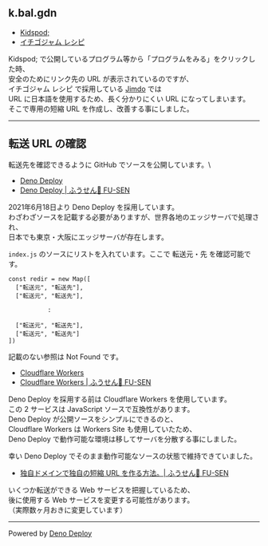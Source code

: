 ## k.bal.gdn

- [Kidspod;](http://kidspod.club/)
- [イチゴジャム レシピ](https://15jamrecipe.jimdofree.com/)

Kidspod; で公開しているプログラム等から「プログラムをみる」をクリックした時、\
安全のためにリンク先の URL が表示されているのですが、\
イチゴジャム レシピ で採用している [Jimdo](https://www.jimdo.com/jp/) では\
URL に日本語を使用するため、長く分かりにくい URL になってしまいます。\
そこで専用の短縮 URL を作成し、改善する事にしました。

___

## 転送 URL の確認

転送先を確認できるように GitHub でソースを公開しています。\

- [Deno Deploy](https://deno.com/deploy)
- [Deno Deploy | ふうせん🎈 FU-SEN](https://balloon.asia/deno-deploy/)

2021年6月18日より Deno Deploy  を採用しています。\
わざわざソースを記載する必要がありますが、世界各地のエッジサーバで処理され、\
日本でも東京・大阪にエッジサーバが存在します。

`index.js` のソースにリストを入れています。ここで 転送元・先 を確認可能です。

```
const redir = new Map([
  ["転送元", "転送先"],
  ["転送元", "転送先"],

           :

  ["転送元", "転送先"],
  ["転送元", "転送先"]
])
```

記載のない参照は Not Found です。

- [Cloudflare Workers](https://workers.cloudflare.com/)
- [Cloudflare Workers | ふうせん🎈 FU-SEN](https://balloon.asia/cloudflare-workers/)

Deno Deploy を採用する前は Cloudflare Workers を使用しています。\
この 2 サービスは JavaScript ソースで互換性があります。\
Deno Deploy が公開ソースをシンプルにできるのと、\
Cloudflare Workers は Workers Site も使用していたため、\
Deno Deploy で動作可能な環境は移してサーバを分散する事にしました。

幸い Deno Deploy でそのまま動作可能なソースの状態で維持できていました。

- [独自ドメインで独自の短縮 URL を作る方法。| ふうせん🎈 FU-SEN](https://balloon.asia/2020/02/%E7%8B%AC%E8%87%AA%E3%83%89%E3%83%A1%E3%82%A4%E3%83%B3%E3%81%A7%E7%8B%AC%E8%87%AA%E3%81%AE%E7%9F%AD%E7%B8%AE-url-%E3%82%92%E4%BD%9C%E3%82%8B%E6%96%B9%E6%B3%95/)

いくつか転送ができる Web サービスを把握しているため、\
後に使用する Web サービスを変更する可能性があります。\
（実際数ヶ月おきに変更しています）

___

Powered by [Deno Deploy](https://deno.com/deploy)
